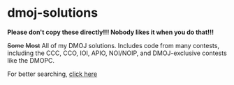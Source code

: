 # dmoj-solutions

**Please don't copy these directly!!! Nobody likes it when you do that!!!**

~~Some~~ ~~Most~~ All of my DMOJ solutions.  Includes code from many contests, including the CCC, CCO, IOI, APIO, NOI/NOIP, and DMOJ-exclusive contests like the DMOPC.

For better searching, [click here](http://mosesxu.ca/dmojsols/)

